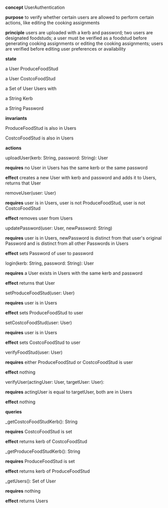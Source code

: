 **concept** UserAuthentication

**purpose** to verify whether certain users are allowed to perform certain actions, like editing the cooking assignments

**principle** users are uploaded with a kerb and password; two users are designated foodstuds; a user must be verified as a foodstud before generating cooking assignments or editing the cooking assignments; users are verified before editing user preferences or availability

**state**

a User ProduceFoodStud

a User CostcoFoodStud

a Set of User Users with

  a String Kerb

  a String Password

**invariants**

ProduceFoodStud is also in Users

CostcoFoodStud is also in Users

**actions**

uploadUser(kerb: String, password: String): User

**requires** no User in Users has the same kerb or the same password

**effect** creates a new User with kerb and password and adds it to Users, returns that User

removeUser(user: User)

**requires** user is in Users, user is not ProduceFoodStud, user is not CostcoFoodStud

**effect** removes user from Users

updatePassword(user: User, newPassword: String)

**requires** user is in Users, newPassword is distinct from that user's original Password and is distinct from all other Passwords in Users

**effect** sets Password of user to password

login(kerb: String, password: String): User

**requires** a User exists in Users with the same kerb and password

**effect** returns that User

setProduceFoodStud(user: User)

**requires** user is in Users

**effect** sets ProduceFoodStud to user

setCostcoFoodStud(user: User)

**requires** user is in Users

**effect** sets CostcoFoodStud to user

verifyFoodStud(user: User)

**requires** either ProduceFoodStud or CostcoFoodStud is user

**effect** nothing

verifyUser(actingUser: User, targetUser: User):

**requires** actingUser is equal to targetUser, both are in Users

**effect** nothing

**queries**

_getCostcoFoodStudKerb(): String

**requires** CostcoFoodStud is set

**effect** returns kerb of CostcoFoodStud

_getProduceFoodStudKerb(): String

**requires** ProduceFoodStud is set

**effect** returns kerb of ProduceFoodStud

_getUsers(): Set of User

**requires** nothing

**effect** returns Users
